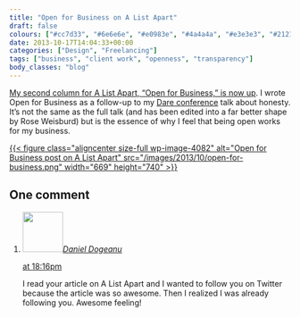 ```yaml
---
title: "Open for Business on A List Apart"
draft: false
colours: ["#cc7d33", "#6e6e6e", "#e0983e", "#4a4a4a", "#e3e3e3", "#212121", "#ffffff"]
date: 2013-10-17T14:04:33+00:00
categories: ["Design", "Freelancing"]
tags: ["business", "client work", "openness", "transparency"]
body_classes: "blog"
---
```


[My second column for A List Apart, “Open for Business,” is now up](http://alistapart.com/column/open-for-business). I wrote Open for Business as a follow-up to my [Dare conference](http://2013.dareconf.com) talk about honesty. It’s not the same as the full talk (and has been edited into a far better shape by Rose Weisburd) but is the essence of why I feel that being open works for my business.

[{{< figure class="aligncenter size-full wp-image-4082" alt="Open for Business post on A List Apart" src="/images/2013/10/open-for-business.png" width="669" height="740" >}}](http://alistapart.com/column/open-for-business)

## One comment

<ol class="commentlist">
	<li class="comment even thread-even depth-1" id="li-comment-2457">
			<div class="comment-author vcard">
			<img alt='' src='https://secure.gravatar.com/avatar/0257c59d68f24a7ec605207536aff175?s=72&amp;d=mm&amp;r=g' srcset='https://secure.gravatar.com/avatar/0257c59d68f24a7ec605207536aff175?s=144&amp;d=mm&amp;r=g 2x' class='avatar avatar-72 photo' height='72' width='72' /><cite class="fn"><a href='http://www.danieldogeanu.com/' rel='external nofollow' class='url'>Daniel Dogeanu</a></cite>
				<aside class="comment-meta commentmetadata"><p><a href="#comment-2457"><time datetime="2013-10-17T18:16:06+00:00" pubdate class="published">
		 at <span class="hours">18:16pm</span></time></a></p>
	</aside>
	</div>
	<div class="comment-entry">
		I read your article on A List Apart and I wanted to follow you on Twitter because the article was so awesome. Then I realized I was already following you. Awesome feeling!
	</div>
</li>
</ol>
